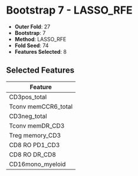 # Bootstrap 7 - LASSO_RFE

- **Outer Fold**: 27
- **Bootstrap**: 7
- **Method**: LASSO_RFE
- **Fold Seed**: 74
- **Features Selected**: 8

## Selected Features

| Feature |
|---------|
| CD3pos_total |
| Tconv memCCR6_total |
| CD3neg_total |
| Tconv memDR_CD3 |
| Treg memory_CD3 |
| CD8 RO PD1_CD3 |
| CD8 RO DR_CD8 |
| CD16mono_myeloid |
